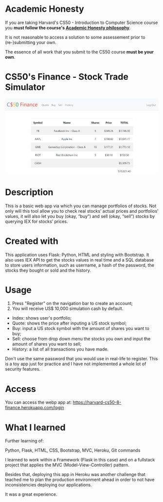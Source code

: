 # Academic Honesty
If you are taking Harvard's CS50 - Introduction to Computer Science course you **must follow the course's [Academic Honesty philosophy](https://cs50.harvard.edu/x/2021/honesty/)**.

It is not reasonable to access a solution to some assessement prior to (re-)submitting your own.

The essence of all work that you submit to the CS50 course **must be your own**. 

# CS50's Finance - Stock Trade Simulator
![](/finance_portfolio.png)

# Description
This is a basic web app via which you can manage portfolios of stocks. Not only will this tool allow you to check real stocks’ actual prices and portfolios’ values, it will also let you buy (okay, “buy”) and sell (okay, “sell”) stocks by querying IEX for stocks’ prices.

# Created with 
This application uses Flask: Python, HTML and styling with Bootstrap. It also uses IEX API to get the stocks values in real time and a SQL database to store users information, such as username, a hash of the password, the stocks they bought or sold and the history.

# Usage 
1. Press "Register" on the navigation bar to create an account;
2. You will receive US$ 10,000 simulation cash by default.
* Index: shows user's portfolio;
* Quote: shows the price after inputing a US stock symbol;
* Buy: input a US stock symbol with the amount of shares you want to buy;
* Sell: choose from drop down menu the stocks you own and input the amount of shares you want to sell;
* History: a list of all transactions you have made.

Don't use the same password that you would use in real-life to register. This is a toy app just for practice and I have not implemented a whole lot of security features.

# Access
You can access the webp app at: https://harvard-cs50-8-finance.herokuapp.com/login

# What I learned
Further learning of:

Python, Flask, HTML, CSS, Bootstrap, MVC, Heroku, Git commands

I learned to work within a Framework (Flask in this case) and on a fullstack project that applies the MVC (Model-View-Controller) pattern.

Besides that, deploying this app in Heroku was another challenge that teached me to plan the production environment ahead in order to not have inconsistencies deploying our applications. 

It was a great experience.

